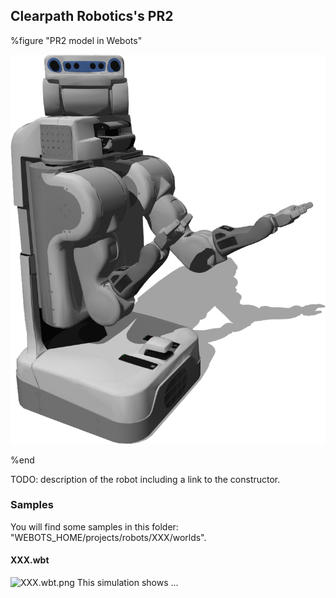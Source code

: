 ## Clearpath Robotics's PR2

%figure "PR2 model in Webots"

![model.png](images/robots/pr2/model.png)

%end

TODO: description of the robot including a link to the constructor.

### Samples

You will find some samples in this folder: "WEBOTS\_HOME/projects/robots/XXX/worlds".

#### XXX.wbt

![XXX.wbt.png](images/robots/XXX/XXX.wbt.png) This simulation shows ...
